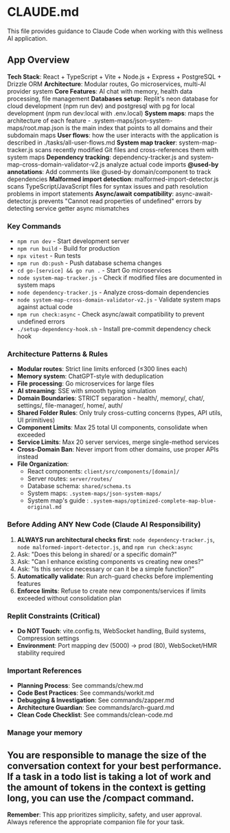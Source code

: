 # CLAUDE.md

This file provides guidance to Claude Code when working with this wellness AI application.

## App Overview

**Tech Stack**: React + TypeScript + Vite + Node.js + Express + PostgreSQL + Drizzle ORM
**Architecture**: Modular routes, Go microservices, multi-AI provider system
**Core Features**: AI chat with memory, health data processing, file management
**Databases setup**: Replit's neon database for cloud development (npm run dev) and postgresql with pg for local development (npm run dev:local with .env.local)
**System maps**: maps the architecture of each feature - .system-maps/json-system-maps/root.map.json is the main index that points to all domains and their subdomain maps
**User flows**: how the user interacts with the application is described in ./tasks/all-user-flows.md
**System map tracker**: system-map-tracker.js scans recently modified Git files and cross-references them with system maps
**Dependency tracking**: dependency-tracker.js and system-map-cross-domain-validator-v2.js analyze actual code imports
**@used-by annotations**: Add comments like @used-by domain/component to track dependencies
**Malformed import detection**: malformed-import-detector.js scans TypeScript/JavaScript files for syntax issues and path resolution problems in import statements
**Async/await compatibility**: async-await-detector.js prevents "Cannot read properties of undefined" errors by detecting service getter async mismatches

### Key Commands
- `npm run dev` - Start development server
- `npm run build` - Build for production
- `npx vitest` - Run tests
- `npm run db:push` - Push database schema changes
- `cd go-[service] && go run .` - Start Go microservices
- `node system-map-tracker.js` - Check if modified files are documented in system maps
- `node dependency-tracker.js` - Analyze cross-domain dependencies
- `node system-map-cross-domain-validator-v2.js` - Validate system maps against actual code
- `npm run check:async` - Check async/await compatibility to prevent undefined errors
- `./setup-dependency-hook.sh` - Install pre-commit dependency check hook

### Architecture Patterns & Rules
- **Modular routes**: Strict line limits enforced (≤300 lines each)
- **Memory system**: ChatGPT-style with deduplication
- **File processing**: Go microservices for large files
- **AI streaming**: SSE with smooth typing simulation
- **Domain Boundaries**: STRICT separation - health/, memory/, chat/, settings/, file-manager/, home/, auth/
- **Shared Folder Rules**: Only truly cross-cutting concerns (types, API utils, UI primitives)
- **Component Limits**: Max 25 total UI components, consolidate when exceeded
- **Service Limits**: Max 20 server services, merge single-method services
- **Cross-Domain Ban**: Never import from other domains, use proper APIs instead
- **File Organization**:
  - React components: `client/src/components/[domain]/`
  - Server routes: `server/routes/`
  - Database schema: `shared/schema.ts`
  - System maps: `.system-maps/json-system-maps/` 
  - System map's guide : `.system-maps/optimized-complete-map-blue-original.md`

### Before Adding ANY New Code (Claude AI Responsibility)
1. **ALWAYS run architectural checks first**: `node dependency-tracker.js`, `node malformed-import-detector.js`, and `npm run check:async`
2. Ask: "Does this belong in shared/ or a specific domain?"
3. Ask: "Can I enhance existing components vs creating new ones?"
4. Ask: "Is this service necessary or can it be a simple function?"
5. **Automatically validate**: Run arch-guard checks before implementing features
6. **Enforce limits**: Refuse to create new components/services if limits exceeded without consolidation plan

### Replit Constraints (Critical)
- **Do NOT Touch**: vite.config.ts, WebSocket handling, Build systems, Compression settings
- **Environment**: Port mapping dev (5000) → prod (80), WebSocket/HMR stability required

### Important References
- **Planning Process**: See commands/chew.md
- **Code Best Practices**: See commands/workit.md
- **Debugging & Investigation**: See commands/zapper.md
- **Architecture Guardian**: See commands/arch-guard.md
- **Clean Code Checklist**: See commands/clean-code.md

### Manage your memory ##
You are responsible to manage the size of the conversation context for your best performance. If a task in a todo list is taking a lot of work and the amount of tokens in the context is getting long, you can use the /compact command.
---

**Remember**: This app prioritizes simplicity, safety, and user approval. Always reference the appropriate companion file for your task.